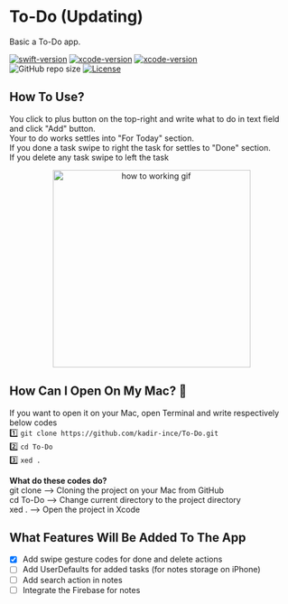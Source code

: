 # To-Do (Updating)
Basic a To-Do app. 

[![swift-version](https://img.shields.io/badge/swift-5-brightgreen.svg)](https://github.com/apple/swift) 
[![xcode-version](https://img.shields.io/badge/xcode-11-brightgreen)](https://developer.apple.com/xcode/) 
[![xcode-version](https://img.shields.io/badge/xcode-12%20beta-brightgreen)](https://developer.apple.com/xcode/) <br>
![GitHub repo size](https://img.shields.io/github/repo-size/kadir-ince/to-do)
[![License](https://img.shields.io/badge/License-Apache%202.0-blue.svg)](https://opensource.org/licenses/Apache-2.0) <br>

## How To Use? 
You click to plus button on the top-right and write what to do in text field and click "Add" button.<br>
Your to do works settles into "For Today" section. <br>
If you done a task swipe to right the task for settles to "Done" section. <br>
If you delete any task swipe to left the task <br>

<p align="center">
  <img src="https://github.com/kadir-ince/To-Do/blob/master/to-do.gif" width="350" alt="how to working gif">
</p>

## How Can I Open On My Mac?  🔨

If you want to open it on your Mac, open Terminal and write respectively below codes
<br>
1️⃣ ``` git clone https://github.com/kadir-ince/To-Do.git ```  <br>
2️⃣ ``` cd To-Do ``` <br>
3️⃣ ``` xed . ``` <br>

<b>What do these codes do?</b> <br>
git clone --> Cloning the project on your Mac from GitHub <br>
cd To-Do --> Change current directory to the project directory <br>
xed . --> Open the project in Xcode <br>


## What Features Will Be Added To The App

- [x] Add swipe gesture codes for done and delete actions
- [ ] Add UserDefaults for added tasks (for notes storage on iPhone)
- [ ] Add search action in notes
- [ ] Integrate the Firebase for notes
